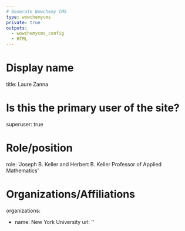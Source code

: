 ```yaml
---
# Generate Wowchemy CMS
type: wowchemycms
private: true
outputs:
  - wowchemycms_config
  - HTML
---
```

# Display name
title: Laure Zanna

# Is this the primary user of the site?
superuser: true

# Role/position
role: 'Joseph B. Keller and Herbert B. Keller Professor of Applied Mathematics'

# Organizations/Affiliations
organizations:
  - name: New York University
    url: ''
